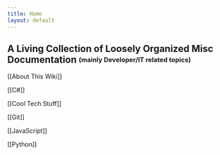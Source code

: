 ```yaml
---
title: Home
layout: default
---
```

## A Living Collection of Loosely Organized Misc Documentation <sub><sup>(mainly Developer/IT related topics)</sub></sup>

[[About This Wiki]]

[[C#]]

[[Cool Tech Stuff]]

[[Git]]

[[JavaScript]]

[[Python]]
